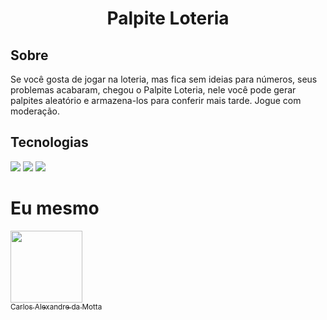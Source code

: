# <h1 align="center">Palpite Loteria</h1>

<h2>Sobre</h2>
<p>Se você gosta de jogar na loteria, mas fica sem ideias para números, seus problemas acabaram, chegou o Palpite Loteria, nele você pode gerar palpites aleatório e armazena-los para conferir mais tarde. Jogue com moderação.</p>



## Tecnologias
<div>
  <img src="https://img.shields.io/badge/HTML-239120?style=for-the-badge&logo=html5&logoColor=white">
  <img src="https://img.shields.io/badge/CSS-239120?&style=for-the-badge&logo=css3&logoColor=white">
  <img src="https://img.shields.io/badge/Javascript-239120?&style=for-the-badge&logo=css3&logoColor=white">
  </div>

# Eu mesmo

[<img loading="lazy" src="https://avatars.githubusercontent.com/u/139296557?v=4" width=115><br><sub>Carlos Alexandre da Motta</sub>](http://www.mhps.com.br)




